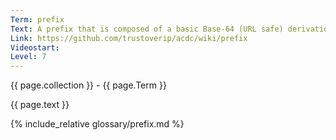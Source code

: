 ```yaml
---
Term: prefix
Text: A prefix that is composed of a basic Base-64 (URL safe) derivation code pre-pended to Base-64 encoding of a basic public digital signing key
Link: https://github.com/trustoverip/acdc/wiki/prefix
Videostart: 
Level: 7
---
```


{{ page.collection }} - {{ page.Term }}

   {{ page.text }}

{% include_relative glossary/prefix.md %}
